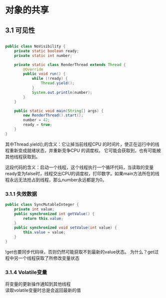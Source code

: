 # 对象的共享
## 3.1 可见性
```java

public class NoVisibility {
    private static boolean ready;
    private static int number;

    private static class RenderThread extends Thread {
        @Override
        public void run() {
            while (!ready) {
                Thread.yield();
            }
            System.out.println(number);
        }
    }

    public static void main(String[] args) {
        new RenderThread().start();
        number = 42;
        ready = true;
    }
}
```

其中Thread.yield();的含义：它让掉当前线程CPU 的时间片，使正在运行中的线程重新变成就绪状态，并重新竞争CPU 的调度权。 它可能会获取到，也有可能被其他线程获取到。  
  
这段代码的含义：启动一个线程，这个线程执行一个循环代码，当读取的变量ready变为false时，线程交出CPU的调度权，打印数字。如果main方法所在的线程永远无法抢占到线程，那么number永远都是为0。  
### 3.1.1 失效数据
```java
public class SyncMutableInteger {
    private int value;
    public synchronized int getValue() {
        return this.value;
    }
    public synchronized void setValue(int value) {
        this.value = value;
    }
}
```
!get也要同步代码块，否则仍然可能获取不到最新的value状态。
为什么？get过程中另一个线程获取了所修改变量状态

### 3.1.4 Volatile变量
将变量的更新操作通知到其他线程  
读取volatile变量时总是会返回最新的值
